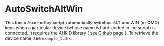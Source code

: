 # AutoSwitchAltWin

This basic AutoHotKey script automatically switches ALT and WIN (or CMD) keys when a particular device (whose name is hard-coded in the script) is connected.
It requires the AHKID library ( see [Github page](https://github.com/jleb/AHKHID) ). To retrieve the device name, see `example_1.ahk`.